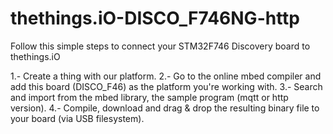 # thethings.iO-DISCO_F746NG-http

Follow this simple steps to connect your STM32F746 Discovery board to thethings.iO

1.- Create a thing with our platform.
2.- Go to the online mbed compiler and add this board (DISCO_F46) as the platform you're working with.
3.- Search and import from the mbed library, the sample program (mqtt or http version).
4.- Compile, download and drag & drop the resulting binary file to your board (via USB filesystem).
